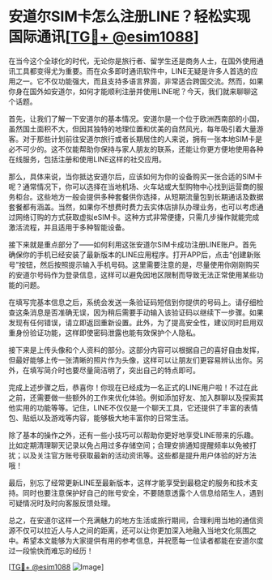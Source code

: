 # 安道尔SIM卡怎么注册LINE？轻松实现国际通讯[[TG💪+ @esim1088](https://t.me/s/esim1088)]

在当今这个全球化的时代，无论你是旅行者、留学生还是商务人士，在国外使用通讯工具都变得尤为重要。而在众多即时通讯软件中，LINE无疑是许多人首选的应用之一。它不仅功能强大，而且支持多语言界面，非常适合跨国交流。然而，如果你身在国外如安道尔，如何才能顺利注册并使用LINE呢？今天，我们就来聊聊这个话题。

首先，让我们了解一下安道尔的基本情况。安道尔是一个位于欧洲西南部的小国，虽然国土面积不大，但因其独特的地理位置和优美的自然风光，每年吸引着大量游客。对于那些计划前往安道尔旅行或者长期居住的人来说，拥有一张本地SIM卡是必不可少的。这不仅能帮助你保持与家人朋友的联系，还能让你更方便地使用各种在线服务，包括注册和使用LINE这样的社交应用。

那么，具体来说，当你抵达安道尔后，应该如何为你的设备购买一张合适的SIM卡呢？通常情况下，你可以选择在当地机场、火车站或大型购物中心找到运营商的服务柜台。这些地方一般会提供多种套餐供你选择，从短期流量包到长期通话及数据套餐都有涵盖。当然，如果你不想费时费力去实体店排队办理业务，也可以考虑通过网络订购的方式获取虚拟eSIM卡。这种方式非常便捷，只需几步操作就能完成激活流程，并且适用于多种智能设备。

接下来就是重点部分了——如何利用这张安道尔SIM卡成功注册LINE账户。首先确保你的手机已经安装了最新版本的LINE应用程序。打开APP后，点击“创建新账号”按钮，然后按照提示输入手机号码。这里需要注意的是，尽量使用你刚刚购买的安道尔号码作为登录信息，这样可以避免因地区限制而导致无法正常使用某些功能的问题。

在填写完基本信息之后，系统会发送一条验证码短信到你提供的号码上。请仔细检查这条消息是否准确无误，因为稍后需要手动输入该验证码以继续下一步骤。如果发现有任何错误，请立即返回重新设置。此外，为了提高安全性，建议同时启用双重身份验证功能，这样即使密码泄露也能有效保护个人隐私。

接下来是上传头像和个人资料的部分。这部分内容可以根据自己的喜好自由发挥，但最好能够上传一张清晰的照片作为头像，这样可以让朋友们更容易辨认出你。另外，在填写简介时也要尽量简洁明了，突出自己的特点即可。

完成上述步骤之后，恭喜你！你现在已经成为一名正式的LINE用户啦！不过在此之前，还需要做一些额外的工作来优化体验。例如添加好友、加入群聊以及探索其他实用的功能等等。记住，LINE不仅仅是一个聊天工具，它还提供了丰富的表情包、贴纸以及游戏等内容，能够极大地丰富你的日常生活。

除了基本的操作之外，还有一些小技巧可以帮助你更好地享受LINE带来的乐趣。比如定期清理聊天记录以免占用过多存储空间；合理安排通知提醒频率以免被打扰；以及关注官方账号获取最新的活动资讯等。这些都是提升用户体验的好方法哦！

最后，别忘了经常更新LINE至最新版本，这样才能享受到最稳定的服务和技术支持。同时也要注意保护好自己的账号安全，不要随意透露个人信息给陌生人，遇到可疑情况时及时向客服反馈处理。

总之，在安道尔这样一个充满魅力的地方生活或旅行期间，合理利用当地的通信资源不仅可以拉近人与人之间的距离，还可以让你更加深入地融入当地文化氛围之中。希望本文能够为大家提供有用的参考信息，并祝愿每一位读者都能在安道尔度过一段愉快而难忘的经历！

[[TG💪+ @esim1088](https://t.me/s/esim1088) ![Image](https://i.postimg.cc/4NQfJmqS/Snipaste-2025-05-13-00-14-12.png)]